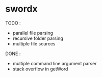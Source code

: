 # swordx 
TODO :
- parallel file parsing
- recursive folder parsing
- multiple file sources

DONE :
+ multiple command line argument parser
+ stack overflow in getWord
